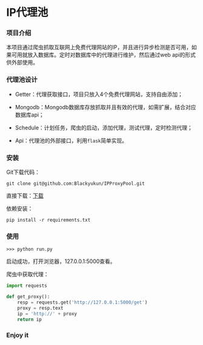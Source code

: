 # IP代理池

### 项目介绍

本项目通过爬虫抓取互联网上免费代理网站的IP，并且进行异步检测是否可用，如果可用就放入数据库。定时对数据库中的代理进行维护，然后通过web api的形式供外部使用。

### 代理池设计

* Getter：代理获取接口，项目只放入4个免费代理网站，支持自由添加；

* Mongodb：Mongodb数据库存放抓取并且有效的代理，如需扩展，结合对应数据库api；

* Schedule：计划任务，爬虫的启动，添加代理，测试代理，定时检测代理；

* Api：代理池的外部接口，利用`flask`简单实现。


### 安装

Git下载代码：

```
git clone git@github.com:Blackyukun/IPProxyPool.git
```

直接下载：[下载](https://github.com/Blackyukun/IPProxyPool/archive/master.zip)

依赖安装：

```
pip install -r requirements.txt
```


### 使用

```
>>> python run.py
```

启动成功，打开浏览器，127.0.0.1:5000查看。

爬虫中获取代理：

```Python
import requests

def get_proxy():
    resp = requests.get('http://127.0.0.1:5000/get')
    proxy = resp.text
    ip = 'http://' + proxy
    return ip
```

### Enjoy it

